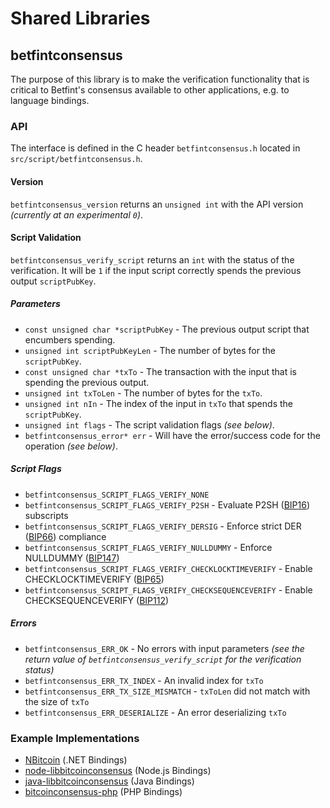 Shared Libraries
================

## betfintconsensus

The purpose of this library is to make the verification functionality that is critical to Betfint's consensus available to other applications, e.g. to language bindings.

### API

The interface is defined in the C header `betfintconsensus.h` located in  `src/script/betfintconsensus.h`.

#### Version

`betfintconsensus_version` returns an `unsigned int` with the API version *(currently at an experimental `0`)*.

#### Script Validation

`betfintconsensus_verify_script` returns an `int` with the status of the verification. It will be `1` if the input script correctly spends the previous output `scriptPubKey`.

##### Parameters
- `const unsigned char *scriptPubKey` - The previous output script that encumbers spending.
- `unsigned int scriptPubKeyLen` - The number of bytes for the `scriptPubKey`.
- `const unsigned char *txTo` - The transaction with the input that is spending the previous output.
- `unsigned int txToLen` - The number of bytes for the `txTo`.
- `unsigned int nIn` - The index of the input in `txTo` that spends the `scriptPubKey`.
- `unsigned int flags` - The script validation flags *(see below)*.
- `betfintconsensus_error* err` - Will have the error/success code for the operation *(see below)*.

##### Script Flags
- `betfintconsensus_SCRIPT_FLAGS_VERIFY_NONE`
- `betfintconsensus_SCRIPT_FLAGS_VERIFY_P2SH` - Evaluate P2SH ([BIP16](https://github.com/bitcoin/bips/blob/master/bip-0016.mediawiki)) subscripts
- `betfintconsensus_SCRIPT_FLAGS_VERIFY_DERSIG` - Enforce strict DER ([BIP66](https://github.com/bitcoin/bips/blob/master/bip-0066.mediawiki)) compliance
- `betfintconsensus_SCRIPT_FLAGS_VERIFY_NULLDUMMY` - Enforce NULLDUMMY ([BIP147](https://github.com/bitcoin/bips/blob/master/bip-0147.mediawiki))
- `betfintconsensus_SCRIPT_FLAGS_VERIFY_CHECKLOCKTIMEVERIFY` - Enable CHECKLOCKTIMEVERIFY ([BIP65](https://github.com/bitcoin/bips/blob/master/bip-0065.mediawiki))
- `betfintconsensus_SCRIPT_FLAGS_VERIFY_CHECKSEQUENCEVERIFY` - Enable CHECKSEQUENCEVERIFY ([BIP112](https://github.com/bitcoin/bips/blob/master/bip-0112.mediawiki))

##### Errors
- `betfintconsensus_ERR_OK` - No errors with input parameters *(see the return value of `betfintconsensus_verify_script` for the verification status)*
- `betfintconsensus_ERR_TX_INDEX` - An invalid index for `txTo`
- `betfintconsensus_ERR_TX_SIZE_MISMATCH` - `txToLen` did not match with the size of `txTo`
- `betfintconsensus_ERR_DESERIALIZE` - An error deserializing `txTo`

### Example Implementations
- [NBitcoin](https://github.com/NicolasDorier/NBitcoin/blob/master/NBitcoin/Script.cs#L814) (.NET Bindings)
- [node-libbitcoinconsensus](https://github.com/bitpay/node-libbitcoinconsensus) (Node.js Bindings)
- [java-libbitcoinconsensus](https://github.com/dexX7/java-libbitcoinconsensus) (Java Bindings)
- [bitcoinconsensus-php](https://github.com/Bit-Wasp/bitcoinconsensus-php) (PHP Bindings)
